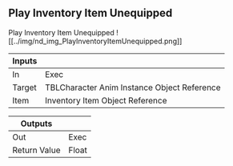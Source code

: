 ## Play Inventory Item Unequipped
Play Inventory Item Unequipped
![[../img/nd_img_PlayInventoryItemUnequipped.png]]

|Inputs||
|--|--|
| In | Exec |
| Target | TBLCharacter Anim Instance Object Reference |
| Item | Inventory Item Object Reference |

|Outputs||
|--|--|
| Out | Exec |
| Return Value | Float |
